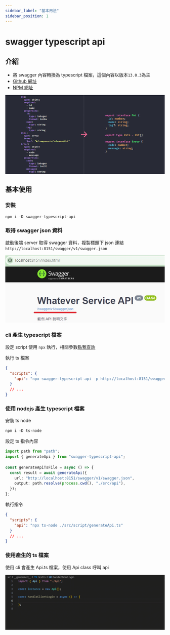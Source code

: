 ```yaml
---
sidebar_label: "基本用法"
sidebar_position: 1
---
```


# swagger typescript api

## 介紹

- 將 swagger 內容轉換為 typescript 檔案，這個內容以版本`13.0.3`為主
- [Github 網址](https://github.com/acacode/swagger-typescript-api)
- [NPM 網址](https://www.npmjs.com/package/swagger-typescript-api)

![intro](/img/swagger-typescript-api/how-it-works.jpg)

## 基本使用

### 安裝

```md
npm i -D swagger-typescript-api
```

### 取得 swagger json 資料

啟動後端 server 取得 swagger 資料，複製標題下 json 連結 `http://localhost:8151/swagger/v1/swagger.json`

![get json file url](/img/swagger-typescript-api/swagger-json-source.jpg)

### cli 產生 typescript 檔案

設定 script 使用 `npx` 執行，相關參數[點我查詢](https://github.com/acacode/swagger-typescript-api?tab=readme-ov-file#-usage)

執行 ts 檔案

```json title="package.json"
{
  "scripts": {
    "api": "npx swagger-typescript-api -p http://localhost:8151/swagger/v1/swagger.json -o ./src/api"
  }
  // ...
}
```

### 使用 nodejs 產生 typescript 檔案

安裝 ts node

```md
npm i -D ts-node
```

設定 ts 指令內容

```typescript title="src/script/generateApi.ts"
import path from "path";
import { generateApi } from "swagger-typescript-api";

const generateApiTsFile = async () => {
  const result = await generateApi({
    url: "http://localhost:8151/swagger/v1/swagger.json",
    output: path.resolve(process.cwd(), "./src/api"),
  });
};
```

執行指令

```json title="package.json"
{
  "scripts": {
    "api": "npx ts-node ./src/script/generateApi.ts"
  }
  // ...
}
```

### 使用產生的 ts 檔案

使用 cli 會產生 Api.ts 檔案，使用 Api class 呼叫 api

![intro](/img/swagger-typescript-api/how-to-use.gif)
